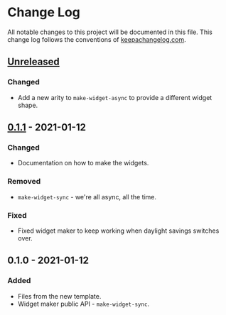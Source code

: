 # Change Log
All notable changes to this project will be documented in this file. This change log follows the conventions of [keepachangelog.com](http://keepachangelog.com/).

## [Unreleased]
### Changed
- Add a new arity to `make-widget-async` to provide a different widget shape.

## [0.1.1] - 2021-01-12
### Changed
- Documentation on how to make the widgets.

### Removed
- `make-widget-sync` - we're all async, all the time.

### Fixed
- Fixed widget maker to keep working when daylight savings switches over.

## 0.1.0 - 2021-01-12
### Added
- Files from the new template.
- Widget maker public API - `make-widget-sync`.

[Unreleased]: https://github.com/your-name/advent-21/compare/0.1.1...HEAD
[0.1.1]: https://github.com/your-name/advent-21/compare/0.1.0...0.1.1
